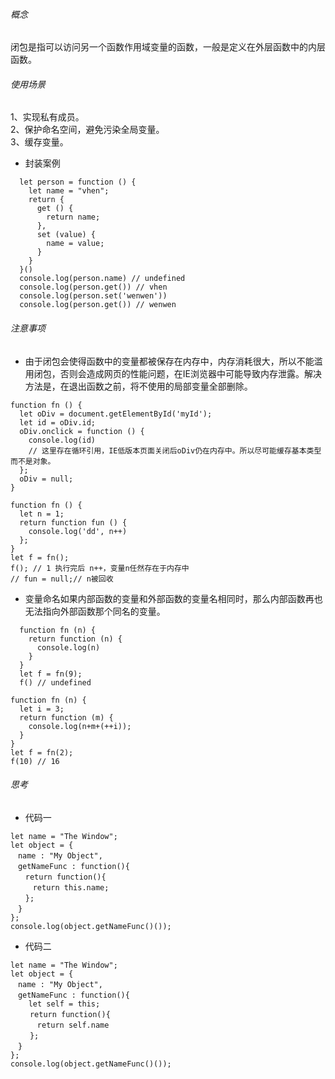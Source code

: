###### 概念
闭包是指可以访问另一个函数作用域变量的函数，一般是定义在外层函数中的内层函数。
###### 使用场景
  1、实现私有成员。  
  2、保护命名空间，避免污染全局变量。  
  3、缓存变量。  
* 封装案例
```
  let person = function () {
    let name = "vhen";
    return {
      get () {
        return name;
      },
      set (value) {
        name = value;
      }
    }
  }()
  console.log(person.name) // undefined
  console.log(person.get()) // vhen
  console.log(person.set('wenwen')) 
  console.log(person.get()) // wenwen
  ```
  ###### 注意事项
  * 由于闭包会使得函数中的变量都被保存在内存中，内存消耗很大，所以不能滥用闭包，否则会造成网页的性能问题，在IE浏览器中可能导致内存泄露。解决方法是，在退出函数之前，将不使用的局部变量全部删除。
  ```
  function fn () {
    let oDiv = document.getElementById('myId');
    let id = oDiv.id;
    oDiv.onclick = function () {
      console.log(id)
      // 这里存在循环引用，IE低版本页面关闭后oDiv仍在内存中。所以尽可能缓存基本类型而不是对象。
    };
    oDiv = null;
  }
  ```
  ```
 function fn () {
    let n = 1;
    return function fun () {
      console.log('dd', n++)
    };
  }
  let f = fn();
  f(); // 1 执行完后 n++，变量n任然存在于内存中
  // fun = null;// n被回收 
```
  * 变量命名如果内部函数的变量和外部函数的变量名相同时，那么内部函数再也无法指向外部函数那个同名的变量。
```
  function fn (n) {
    return function (n) {
      console.log(n)
    }
  }
  let f = fn(9);
  f() // undefined
```
```
function fn (n) {
  let i = 3;
  return function (m) {
    console.log(n+m+(++i));
  }
}
let f = fn(2);
f(10) // 16
```
  ###### 思考

  * 代码一
```
let name = "The Window";
let object = {
　name : "My Object",
　getNameFunc : function(){
　　return function(){
　　　return this.name;
　　};
　}
};
console.log(object.getNameFunc()());
```
* 代码二
```
let name = "The Window";
let object = {
　name : "My Object",
　getNameFunc : function(){
    let self = this;
　　 return function(){
　　　 return self.name
　　 };
　}
};
console.log(object.getNameFunc()());
```